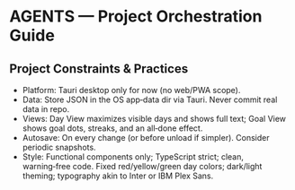 # AGENTS — Project Orchestration Guide

## Project Constraints & Practices
- Platform: Tauri desktop only for now (no web/PWA scope).
- Data: Store JSON in the OS app‑data dir via Tauri. Never commit real data in repo.
- Views: Day View maximizes visible days and shows full text; Goal View shows goal dots, streaks, and an all‑done effect.
- Autosave: On every change (or before unload if simpler). Consider periodic snapshots.
- Style: Functional components only; TypeScript strict; clean, warning‑free code. Fixed red/yellow/green day colors; dark/light theming; typography akin to Inter or IBM Plex Sans.